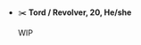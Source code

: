 - ✂️ **Tord / Revolver, 20, He/she**

  WIP

<!---
tordzomboid/tordzomboid is a ✨ special ✨ repository because its `README.md` (this file) appears on your GitHub profile.
You can click the Preview link to take a look at your changes.
--->

